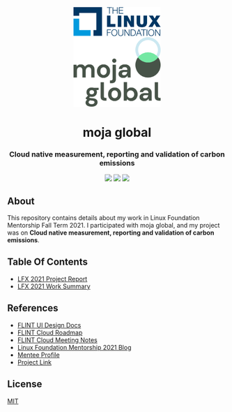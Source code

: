 <div align="center">
<img src="assets/lfx-2021-1.svg" height= "auto" width="200" />
<br />
<img src="assets/lfx-2021-2.webp" height= "auto" width="200" />
<br />
<h1>moja global</h1>
<h3>
Cloud native measurement, reporting and validation of carbon emissions
</h3>
<a href="https://github.com/iamrajiv/lfx-2021/network/members"><img src="https://img.shields.io/github/forks/iamrajiv/lfx-2021?color=0969da&style=for-the-badge" height="auto" width="auto" /></a>
<a href="https://github.com/iamrajiv/lfx-2021/stargazers"><img src="https://img.shields.io/github/stars/iamrajiv/lfx-2021?color=0969da&style=for-the-badge" height="auto" width="auto" /></a>
<a href="https://github.com/iamrajiv/lfx-2021/blob/main/LICENSE"><img src="https://img.shields.io/github/license/iamrajiv/lfx-2021?color=0969da&style=for-the-badge" height="auto" width="auto" /></a>
</div>

## About

This repository contains details about my work in Linux Foundation Mentorship Fall Term 2021. I participated with moja global, and my project was on **Cloud native measurement, reporting and validation of carbon emissions**.

## Table Of Contents

- [LFX 2021 Project Report](LFX_2021_Project_Report.md)
- [LFX 2021 Work Summary](LFX_2021_Work_Summary.md)

## References

- [FLINT UI Design Docs](https://docs.google.com/document/d/1JkLCRxxf4vr-0uzP_5xOMQ2gAe0v5XVPsu5bmbL6X9Q/edit?disco=AAAAOOw576A)
- [FLINT Cloud Roadmap](https://docs.google.com/spreadsheets/d/1O2azUQf2nTEPa3WCnYuu2xGrb2ErRneGikkzySQUU5Q/edit#gid=0)
- [FLINT Cloud Meeting Notes](https://docs.google.com/document/d/1YuP4-vSmd2Dmw9hAlaE2K9anmDa3aqBDNVHSu5lVVJc/edit#)
- [Linux Foundation Mentorship 2021 Blog](https://iamrajiv.github.io/posts/linux-foundation-mentorship-2021/)
- [Mentee Profile](https://mentorship.lfx.linuxfoundation.org/mentee/817f5835-af24-4508-93e9-dac5fdf44ff8)
- [Project Link](https://mentorship.lfx.linuxfoundation.org/project/d70e1f9e-abde-403f-8389-52a122301500)

## License

[MIT](https://github.com/iamrajiv/lfx-2021/blob/main/LICENSE)
